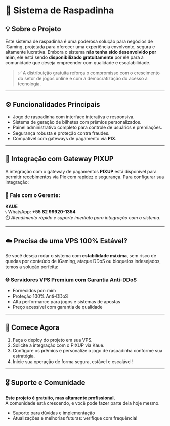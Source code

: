 # 🧊 Sistema de Raspadinha
## 💡 Sobre o Projeto

Este sistema de raspadinha é uma poderosa solução para negócios de iGaming, projetada para oferecer uma experiência envolvente, segura e altamente lucrativa. Embora o sistema **não tenha sido desenvolvido por mim**, ele está sendo **disponibilizado gratuitamente** por ele para a comunidade que deseja empreender com qualidade e escalabilidade.

> ✅ A distribuição gratuita reforça o compromisso com o crescimento do setor de jogos online e com a democratização do acesso à tecnologia.

---

## ⚙️ Funcionalidades Principais

- Jogo de raspadinha com interface interativa e responsiva.
- Sistema de geração de bilhetes com prêmios personalizados.
- Painel administrativo completo para controle de usuários e premiações.
- Segurança robusta e proteção contra fraudes.
- Compatível com gateways de pagamento via **PIX**.

---

## 🔌 Integração com Gateway PIXUP

A integração com o gateway de pagamentos **PIXUP** está disponível para permitir recebimentos via Pix com rapidez e segurança. Para configurar sua integração:

### 📲 Fale com o Gerente:

**KAUE**  
📞 WhatsApp: **+55 82 99920-1354**  
⏱️ *Atendimento rápido e suporte imediato para integração com o sistema.*

---

## ☁️ Precisa de uma VPS 100% Estável?

Se você deseja rodar o sistema com **estabilidade máxima**, sem risco de quedas por conteúdo de iGaming, ataque DDoS ou bloqueios indesejados, temos a solução perfeita:

### 🌐 Servidores VPS Premium com Garantia Anti-DDoS

- Fornecidos por: mim
- Proteção 100% Anti-DDoS
- Alta performance para jogos e sistemas de apostas
- Preço acessível com garantia de qualidade


---

## 🚀 Comece Agora

1. Faça o deploy do projeto em sua VPS.
2. Solicite a integração com o PIXUP via Kaue.
3. Configure os prêmios e personalize o jogo de raspadinha conforme sua estratégia.
4. Inicie sua operação de forma segura, estável e escalável!

---

## 🎖️ Suporte e Comunidade

**Este projeto é gratuito, mas altamente profissional.**  
A comunidade está crescendo, e você pode fazer parte dela hoje mesmo.

- Suporte para dúvidas e implementação
- Atualizações e melhorias futuras: verifique com frequência!
